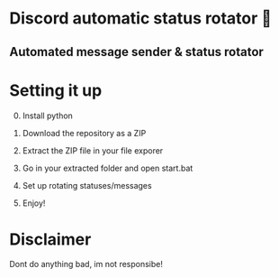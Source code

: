 # Discord automatic status rotator 🤖      
  
## Automated message sender & status rotator    
      
# Setting it up     
  
0. Install python  
1. Download the repository as a ZIP     
2. Extract the ZIP file in your file exporer    
3. Go in your extracted folder and open start.bat     
4. Set up rotating statuses/messages      
    
5. Enjoy!    
   
# Disclaimer     
    
Dont do anything bad, im not responsibe!     